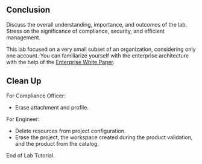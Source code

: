 ## Conclusion

Discuss the overall understanding, importance, and outcomes of the lab. Stress on the significance of compliance, security, and efficient management.

This lab focused on a very small subset of an organization, considering only one account. You can familiarize yourself with the enterprise architecture with the help of the [Enterprise White Paper](https://cloud.ibm.com/docs/enterprise-account-architecture?topic=enterprise-account-architecture-account-structure).

## Clean Up

For Compliance Officer:
- Erase attachment and profile.

For Engineer:
- Delete resources from project configuration.
- Erase the project, the workspace created during the product validation, and the product from the catalog.

End of Lab Tutorial.
